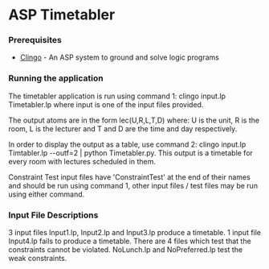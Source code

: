 # ASP Timetabler

### Prerequisites
* [Clingo](https://potassco.org/clingo/) - An ASP system to ground and solve logic programs

### Running the application
The timetabler application is run using command 1: clingo input.lp Timetabler.lp
where input is one of the input files provided.

The output atoms are in the form lec(U,R,L,T,D) where: U is the unit, R is the room, L is the lecturer and T and D are the time and day respectively.

In order to display the output as a table, use command 2: clingo input.lp Timtabler.lp --outf=2 | python Timetabler.py.
This output is a timetable for every room with lectures scheduled in them.

Constraint Test input files have 'ConstraintTest' at the end of their names and should be run using command 1, other input files / test files may be run using either command.

### Input File Descriptions
3 input files Input1.lp, Input2.lp and Input3.lp produce a timetable.
1 input file Input4.lp fails to produce a timetable.
There are 4 files which test that the constraints cannot be violated.
NoLunch.lp and NoPreferred.lp test the weak constraints.
